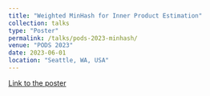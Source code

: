```yaml
---
title: "Weighted MinHash for Inner Product Estimation"
collection: talks
type: "Poster"
permalink: /talks/pods-2023-minhash/
venue: "PODS 2023"
date: 2023-06-01
location: "Seattle, WA, USA"
---
```


[Link to the poster](https://github.com/majid-daliri/majid-daliri.github.io/blob/main/resources/PODS_Poster.pdf)
